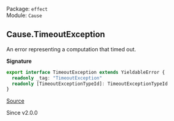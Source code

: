 Package: `effect`<br />
Module: `Cause`<br />

## Cause.TimeoutException

An error representing a computation that timed out.

**Signature**

```ts
export interface TimeoutException extends YieldableError {
  readonly _tag: "TimeoutException"
  readonly [TimeoutExceptionTypeId]: TimeoutExceptionTypeId
}
```

[Source](https://github.com/Effect-TS/effect/tree/main/packages/effect/src/Cause.ts#L423)

Since v2.0.0